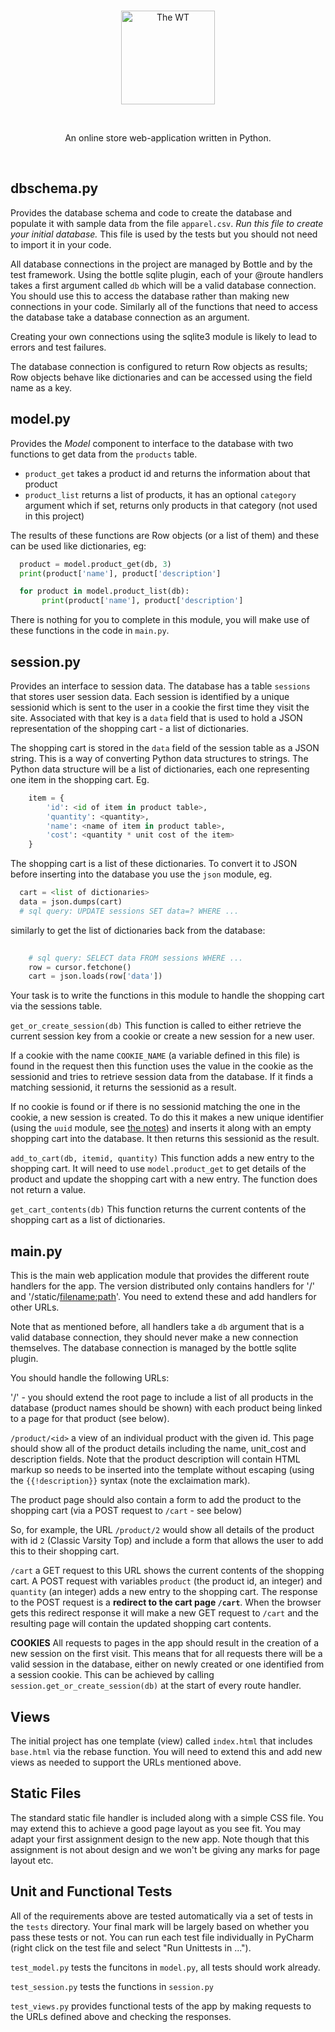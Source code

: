<br>
<p align="center">
    <img alt="The WT" src="/assets/images/logo.png" width="150px">
</p>
<br>
<p align="center">
  An online store web-application written in Python.
</p>
<br>


dbschema.py
-----------

Provides the database schema and code to create the database and populate it with
sample data from the file `apparel.csv`.   _Run this file to create your initial database._
This file is used by the tests but you should not need to import it in your code.

All database connections in the project are managed by Bottle and by the test framework.
Using the bottle sqlite plugin, each of your @route handlers takes a first argument
called `db` which will be a valid database connection.  You should use this to access
the database rather than making new connections in your code.   Similarly all of the
functions that need to access the database take a database connection as an argument.

Creating your own connections using the sqlite3 module is likely to lead to errors and
test failures.

The database connection is configured to return Row objects as results; Row objects
behave like dictionaries and can be accessed using the field name as a key.

model.py
--------

Provides the _Model_ component to interface to the database with two functions to get
data from the `products` table.

- `product_get` takes a product id and returns the information about that product
- `product_list` returns a list of products, it has an optional `category` argument which
  if set, returns only products in that category (not used in this project)

The results of these functions are Row objects (or a list of them) and these can be used
like dictionaries, eg:

```python
  product = model.product_get(db, 3)
  print(product['name'], product['description']

  for product in model.product_list(db):
       print(product['name'], product['description']
```

There is nothing for you to complete in this module, you will make use of these functions
in the code in `main.py`.

session.py
----------

Provides an interface to session data.   The database has a table `sessions` that stores user
session data. Each session is identified by a unique sessionid which is sent to the user in a
cookie the first time they visit the site.  Associated with that key is a `data` field that is used
to hold a JSON representation of the shopping cart - a list of dictionaries. 

The shopping cart is stored in the `data` field of the session table as a JSON string.  This is a
way of converting Python data structures to strings.  The Python data structure will be a list
of dictionaries, each one representing one item in the shopping cart. Eg.

```python
    item = {
        'id': <id of item in product table>,
        'quantity': <quantity>,
        'name': <name of item in product table>,
        'cost': <quantity * unit cost of the item>
    }
```

The shopping cart is a list of these dictionaries.  To convert it to JSON before inserting into 
the database you use the `json` module, eg.

```python
  cart = <list of dictionaries>
  data = json.dumps(cart)
  # sql query: UPDATE sessions SET data=? WHERE ...
```

similarly to get the list of dictionaries back from the database:

```python
    
    # sql query: SELECT data FROM sessions WHERE ...
    row = cursor.fetchone()
    cart = json.loads(row['data'])
```

Your task is to write the functions in this module to handle the shopping cart via the sessions table. 

`get_or_create_session(db)`  This function is called to either retrieve the current 
session key from a cookie or create a new session for a new user. 

If a cookie with the name `COOKIE_NAME` (a variable defined in this file) is found in the request
then this function uses the value in the cookie as the sessionid and tries to retrieve session data
from the database.  If it finds a matching sessionid, it returns the sessionid as a result.  

If no cookie is found or if there is no sessionid matching the one in the cookie, a new session is
created.  To do this it makes a new unique identifier (using the `uuid` module, see 
[the notes](http://pwp.stevecassidy.net/bottle/sessions.html)) and inserts it
along with an empty shopping cart into the database.  It then returns this sessionid as the result.

`add_to_cart(db, itemid, quantity)` This function adds a new entry to the shopping cart. It will
need to use `model.product_get` to get details of the product and update the shopping cart
with a new entry.  The function does not return a value.

`get_cart_contents(db)` This function returns the current contents of the shopping cart as a list
of dictionaries.  


main.py
-------

This is the main web application module that provides the different route handlers for the app.  The
version distributed only contains handlers for '/' and '/static/<filename:path>'.  You need to 
extend these and add handlers for other URLs. 

Note that as mentioned before, all handlers take a `db` argument that is a valid database connection,
 they should never make a new connection themselves.  The database connection is managed by the bottle
 sqlite plugin.   
 
You should handle the following URLs:

'/' - you should extend the root page to include a list of all products in the database (product names should
be shown) with each product being linked to a page for that product (see below). 

`/product/<id>` a view of an individual product with the given id.  This page should show all of
the product details including the name, unit_cost and description fields.   Note that the product
description will contain HTML markup so needs to be inserted into the template without escaping 
(using the `{{!description}}` syntax (note the exclaimation mark). 

The product page should also contain a form to add the product to the shopping cart (via a 
POST request to `/cart` - see below)

So, for example, the URL `/product/2` would show all details of the product with id `2` 
(Classic Varsity Top) and include a form that allows the user to add this to their shopping cart. 

`/cart`  a GET request to this URL shows the current contents of the shopping cart.  A POST request
with variables `product` (the product id, an integer) and `quantity` (an integer) adds a new entry to the 
shopping cart.  The response to the POST request is a **redirect to the cart page `/cart`**. When 
the browser gets this redirect response it will make a new GET request to `/cart` and the
resulting page will contain the updated shopping cart contents.

**COOKIES** All requests to pages in the app should result in the creation of a new session on the first visit. 
This means that for all requests there will be a valid session in the database, either on newly created
or one identified from a session cookie.  This can be achieved by calling `session.get_or_create_session(db)`
at the start of every route handler. 

Views
-----

The initial project has one template (view) called `index.html` that includes `base.html` via the
rebase function.  You will need to extend this and add new views as needed to support the URLs 
mentioned above. 

Static Files
------------

The standard static file handler is included along with a simple CSS file. You may extend this to
achieve a good page layout as you see fit.  You may adapt your first assignment design to the new
app.  Note though that this assignment is not about design and we won't be giving any marks for 
page layout etc. 


Unit and Functional Tests
-------------------------

All of the requirements above are tested automatically via a set of tests in the `tests` 
directory.   Your final mark will be largely based on whether you pass these tests or not.  You can
run each test file individually in PyCharm (right click on the test file and select "Run Unittests in ..."). 


`test_model.py` tests the funcitons in `model.py`, all tests should work already.

`test_session.py`  tests the functions in `session.py`

`test_views.py` provides functional tests of the app by making requests to the URLs defined
above and checking the responses. 
